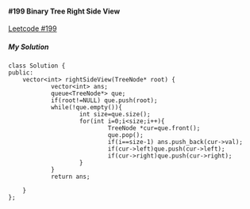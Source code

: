 #### #199 Binary Tree Right Side View
[Leetcode #199](https://leetcode.com/problems/binary-tree-right-side-view/)  

##### My Solution
```
class Solution {
public:
    vector<int> rightSideView(TreeNode* root) {
            vector<int> ans;
            queue<TreeNode*> que;
            if(root!=NULL) que.push(root);
            while(!que.empty()){
                    int size=que.size();
                    for(int i=0;i<size;i++){
                            TreeNode *cur=que.front();
                            que.pop();
                            if(i==size-1) ans.push_back(cur->val);
                            if(cur->left)que.push(cur->left);
                            if(cur->right)que.push(cur->right);
                    }
            }
            return ans;
      
    }
};
```

